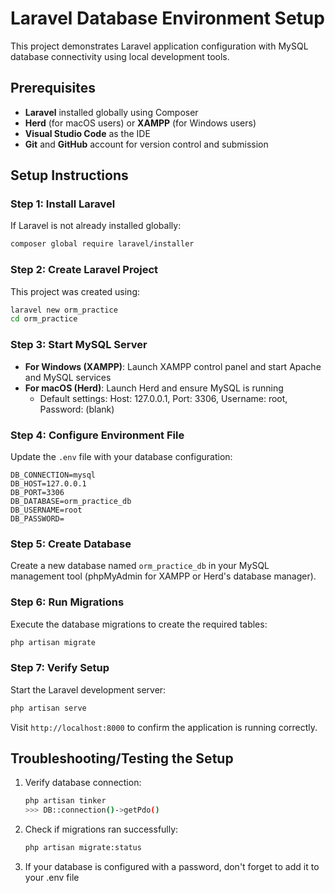 # Laravel Database Environment Setup

This project demonstrates Laravel application configuration with MySQL database connectivity using local development tools.

## Prerequisites

- **Laravel** installed globally using Composer
- **Herd** (for macOS users) or **XAMPP** (for Windows users)
- **Visual Studio Code** as the IDE
- **Git** and **GitHub** account for version control and submission

## Setup Instructions

### Step 1: Install Laravel
If Laravel is not already installed globally:
```bash
composer global require laravel/installer
```

### Step 2: Create Laravel Project
This project was created using:
```bash
laravel new orm_practice
cd orm_practice
```

### Step 3: Start MySQL Server
- **For Windows (XAMPP)**: Launch XAMPP control panel and start Apache and MySQL services
- **For macOS (Herd)**: Launch Herd and ensure MySQL is running
  - Default settings: Host: 127.0.0.1, Port: 3306, Username: root, Password: (blank)

### Step 4: Configure Environment File
Update the `.env` file with your database configuration:
```env
DB_CONNECTION=mysql
DB_HOST=127.0.0.1
DB_PORT=3306
DB_DATABASE=orm_practice_db
DB_USERNAME=root
DB_PASSWORD=
```

### Step 5: Create Database
Create a new database named `orm_practice_db` in your MySQL management tool (phpMyAdmin for XAMPP or Herd's database manager).

### Step 6: Run Migrations
Execute the database migrations to create the required tables:
```bash
php artisan migrate
```

### Step 7: Verify Setup
Start the Laravel development server:
```bash
php artisan serve
```
Visit `http://localhost:8000` to confirm the application is running correctly.

## Troubleshooting/Testing the Setup

1. Verify database connection:
   ```bash
   php artisan tinker
   >>> DB::connection()->getPdo()
   ```

2. Check if migrations ran successfully:
   ```bash
   php artisan migrate:status
   ```

3. If your database is configured with a password, don't forget to add it to your .env file